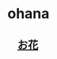 # ohana
<html lang="ja">
 <head>
  <meta charset="utf-8" />
	 

<style type="text/css">
  
main {
background-color: rgba(255, 255, 255, 0.3);
}
  
a.p:hover {
    position: relative;
    text-decoration: none;
}
a.p span {
    display: none;
    position: relative;
    top: -0.5em;
    left: 1em;
}
a.p:hover span {
    border: none;
    display: block;
    width: 800px;
}   
    
 <!--
    p {
margin-left: 20px;
 }
    -->

.example {/*親div*/
  position: relative;/*相対配置*/
  }

.example p {
  position: absolute;/*絶対配置*/
  color: blue;/*文字は青に*/
  bottom: 0;
  right: 0;
  font-size: 1.0em;
  }
  
  
</style>
</head>
<body>

<h2>
<SPAN style="margin-left:20px "><a href="0FABF9AA-3E32-4BD2-9B93-69F62AEE46BC.jpeg" target="_blank" class="p">お花<span><img src="0FABF9AA-3E32-4BD2-9B93-69F62AEE46BC.jpeg" alt="魚森map" width="1800"></span></a><br/> </SPAN></h2>

<script src="https://code.jquery.com/jquery-1.12.4.min.js" type="text/javascript"></script>
<script src="https://cdnjs.cloudflare.com/ajax/libs/lightbox2/2.7.1/js/lightbox.min.js" type="text/javascript"></script>


<br><br><br><br><br><br><br><br><br><br><br><br><br><br>

<script type='text/javascript' src='https://torokoid.github.io/shiba/jquery.js?ver=1.12.4'></script>
<script src="https://torokoid.github.io/shiba/jquery.goup.min.js"></script>
<script src="https://torokoid.github.io/shiba/my.js"></script> 

</body>

